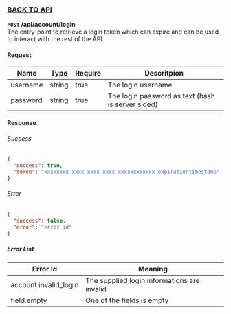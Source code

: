 ### [BACK TO API](../../API.md)

**``POST`` /api/account/login**  
The entry-point to retrieve a login token which can expire and can be used to interact with the rest of the API.

#### Request
| Name     | Type   | Require | Descritpion                                       |
| -------- | ------ | ------- | ------------------------------------------------- |
| username | string | true    | The login username                                |
| password | string | true    | The login password as text (hash is server sided) |

#### Response

###### Success
```json
{
  "success": true,
  "token": "xxxxxxxx-xxxx-xxxx-xxxx-xxxxxxxxxxxx-expirationtimestamp"
}
```

###### Error
```json
{
  "success": false,
  "error": "error id"
}
```

##### Error List
| Error Id              | Meaning                                     |
| --------------------- | ------------------------------------------- |
| account.invalid_login | The supplied login informations are invalid |
| field.empty           | One of the fields is empty                  |

